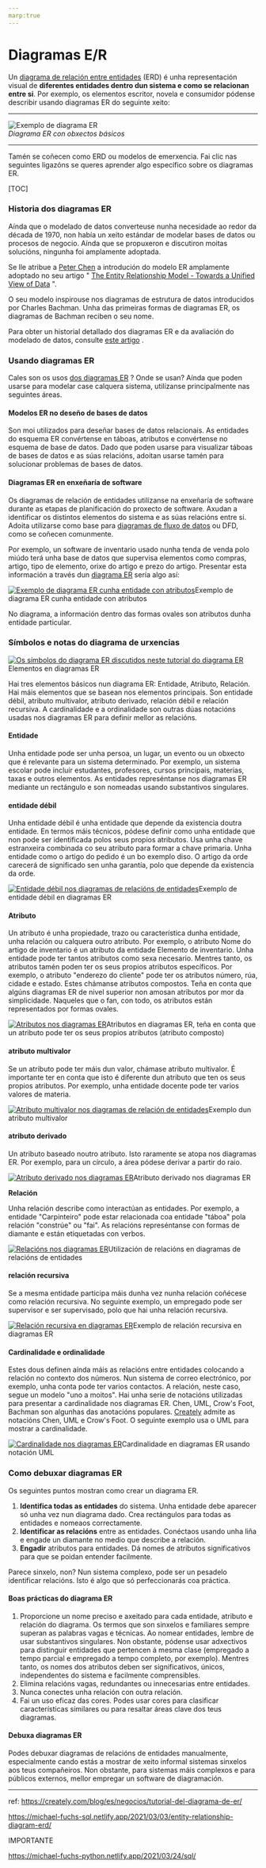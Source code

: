 ```yaml
---
marp:true
---
```


# Diagramas E/R

Un [diagrama de relación entre entidades](https://en.wikipedia.org/wiki/Entity–relationship_model) (ERD) é unha representación visual de **diferentes entidades dentro dun sistema e como se relacionan entre si**. Por exemplo, os elementos escritor, novela e consumidor pódense describir usando diagramas ER do seguinte xeito:

---

![Exemplo de diagrama ER](C:\laragon\www\uf2213\uml\assets\ER-Diagram-Example.jpeg)<br>*Diagrama ER con obxectos básicos*

---

Tamén se coñecen como ERD ou modelos de emerxencia. Fai clic nas seguintes ligazóns se queres aprender algo específico sobre os diagramas ER.

[TOC]

### Historia dos diagramas ER

Aínda que o modelado de datos converteuse nunha necesidade ao redor da década de 1970, non había un xeito estándar de modelar bases de datos ou procesos de negocio. Aínda que se propuxeron e discutiron moitas solucións, ningunha foi amplamente adoptada.

Se lle atribue a [Peter Chen](https://en.wikipedia.org/wiki/Peter_Chen) a introdución do modelo ER amplamente adoptado no seu artigo " [The Entity Relationship Model - Towards a Unified View of Data](https://translate.google.com/website?sl=auto&tl=gl&hl=gl&u=http://www.csc.lsu.edu/~chen/pdf/erd-5-pages.pdf) ".

O seu modelo inspirouse nos diagramas de estrutura de datos introducidos por Charles Bachman. Unha das primeiras formas de diagramas ER, os diagramas de Bachman reciben o seu nome.

Para obter un historial detallado dos diagramas ER e da avaliación do modelado de datos, consulte [este artigo](https://translate.google.com/website?sl=auto&tl=gl&hl=gl&u=http://www.dataversity.net/a-short-history-of-the-er-diagram-and-information-modeling/) .

### Usando diagramas ER

Cales son os usos [dos diagramas ER](https://creately-com.translate.goog/diagram-community/all?term=Entity%20Relationship%20Diagram&_x_tr_sl=auto&_x_tr_tl=gl&_x_tr_hl=gl) ? Onde se usan? Aínda que poden usarse para modelar case calquera sistema, utilízanse principalmente nas seguintes áreas.

#### Modelos ER no deseño de bases de datos

Son moi utilizados para deseñar bases de datos relacionais. As entidades do esquema ER convértense en táboas, atributos e convértense no esquema de base de datos. Dado que poden usarse para visualizar táboas de bases de datos e as súas relacións, adoitan usarse tamén para solucionar problemas de bases de datos.

#### Diagramas ER en enxeñaría de software

Os diagramas de relación de entidades utilízanse na enxeñaría de software durante as etapas de planificación do proxecto de software. Axudan a identificar os distintos elementos do sistema e as súas relacións entre si. Adoita utilizarse como base para [diagramas de fluxo de datos](https://creately-com.translate.goog/es/lp/software-de-diagrama-de-flujo-de-datos-en-linea/?_x_tr_sl=auto&_x_tr_tl=gl&_x_tr_hl=gl) ou DFD, como se coñecen comunmente.

Por exemplo, un software de inventario usado nunha tenda de venda polo miúdo terá unha base de datos que supervisa elementos como compras, artigo, tipo de elemento, orixe do artigo e prezo do artigo. Presentar esta información a través dun [diagrama ER](https://creately-com.translate.goog/es/lp/herramienta-de-diagrama-er-en-linea/?_x_tr_sl=auto&_x_tr_tl=gl&_x_tr_hl=gl) sería algo así:

[![Exemplo de diagrama ER cunha entidade con atributos](C:\laragon\www\uf2213\uml\assets\ER-Diagram-Example-2.jpeg)](https://creately-com.translate.goog/demo-start?tempId=lnkxUifeowG&_x_tr_sl=auto&_x_tr_tl=gl&_x_tr_hl=gl)Exemplo de diagrama ER cunha entidade con atributos

No diagrama, a información dentro das formas ovales son atributos dunha entidade particular.

### Símbolos e notas do diagrama de urxencias

[![Os símbolos do diagrama ER discutidos neste tutorial do diagrama ER](C:\laragon\www\uf2213\uml\assets\ER-Diagram-Elements.jpeg)](https://creately-com.translate.goog/demo-start?tempId=o44LtJromhA&_x_tr_sl=auto&_x_tr_tl=gl&_x_tr_hl=gl)Elementos en diagramas ER

Hai tres elementos básicos nun diagrama ER: Entidade, Atributo, Relación. Hai máis elementos que se basean nos elementos principais. Son entidade débil, atributo multivalor, atributo derivado, relación débil e relación recursiva. A cardinalidade e a ordinalidade son outras dúas notacións usadas nos diagramas ER para definir mellor as relacións.

#### Entidade

Unha entidade pode ser unha persoa, un lugar, un evento ou un obxecto que é relevante para un sistema determinado. Por exemplo, un sistema escolar pode incluír estudantes, profesores, cursos principais, materias, taxas e outros elementos. As entidades represéntanse nos diagramas ER mediante un rectángulo e son nomeadas usando substantivos singulares.

#### entidade débil

Unha entidade débil é unha entidade que depende da existencia doutra entidade. En termos máis técnicos, pódese definir como unha entidade que non pode ser identificada polos seus propios atributos. Usa unha chave estranxeira combinada co seu atributo para formar a chave primaria. Unha entidade como o artigo do pedido é un bo exemplo diso. O artigo da orde carecerá de significado sen unha garantía, polo que depende da existencia da orde.

[![Entidade débil nos diagramas de relacións de entidades](C:\laragon\www\uf2213\uml\assets\weak-entity-ER-diagrams.jpeg)](https://creately-com.translate.goog/demo-start?tempId=Y3hDcOLWcX8&_x_tr_sl=auto&_x_tr_tl=gl&_x_tr_hl=gl)Exemplo de entidade débil en diagramas ER

#### Atributo

Un atributo é unha propiedade, trazo ou característica dunha entidade, unha relación ou calquera outro atributo. Por exemplo, o atributo Nome do artigo de inventario é un atributo da entidade Elemento de inventario. Unha entidade pode ter tantos atributos como sexa necesario. Mentres tanto, os atributos tamén poden ter os seus propios atributos específicos. Por exemplo, o atributo "enderezo do cliente" pode ter os atributos número, rúa, cidade e estado. Estes chámanse atributos compostos. Teña en conta que algúns diagramas ER de nivel superior non amosan atributos por mor da simplicidade. Naqueles que o fan, con todo, os atributos están representados por formas ovales.

[![Atributos nos diagramas ER](C:\laragon\www\uf2213\uml\assets\Attributes-ER-Diagrams.jpeg)](https://creately-com.translate.goog/demo-start?tempId=b1uY1EjGl8H&_x_tr_sl=auto&_x_tr_tl=gl&_x_tr_hl=gl)Atributos en diagramas ER, teña en conta que un atributo pode ter os seus propios atributos (atributo composto)

#### atributo multivalor

Se un atributo pode ter máis dun valor, chámase atributo multivalor. É importante ter en conta que isto é diferente dun atributo que ten os seus propios atributos. Por exemplo, unha entidade docente pode ter varios valores de materia.

[![Atributo multivalor nos diagramas de relación de entidades](C:\laragon\www\uf2213\uml\assets\Multivalued-Attribute-ER-Diagrams.jpeg)](https://creately-com.translate.goog/demo-start?tempId=NJHJqfIcQP8&_x_tr_sl=auto&_x_tr_tl=gl&_x_tr_hl=gl)Exemplo dun atributo multivalor

#### atributo derivado

Un atributo baseado noutro atributo. Isto raramente se atopa nos diagramas ER. Por exemplo, para un círculo, a área pódese derivar a partir do raio.

[![Atributo derivado nos diagramas ER](C:\laragon\www\uf2213\uml\assets\Derived-Attribute-ER-Diagrams.jpeg)](https://creately-com.translate.goog/demo-start?tempId=pEj9ElcQZ5W&_x_tr_sl=auto&_x_tr_tl=gl&_x_tr_hl=gl)Atributo derivado nos diagramas ER

**Relación**

Unha relación describe como interactúan as entidades. Por exemplo, a entidade "Carpinteiro" pode estar relacionada coa entidade "táboa" pola relación "constrúe" ou "fai". As relacións represéntanse con formas de diamante e están etiquetadas con verbos.

[![Relacións nos diagramas ER](C:\laragon\www\uf2213\uml\assets\Relationship-ER-diagrams.jpeg)](https://creately-com.translate.goog/demo-start?tempId=I2z3FuXrAgO&_x_tr_sl=auto&_x_tr_tl=gl&_x_tr_hl=gl)Utilización de relacións en diagramas de relacións de entidades

#### relación recursiva

Se a mesma entidade participa máis dunha vez nunha relación coñécese como relación recursiva. No seguinte exemplo, un empregado pode ser supervisor e ser supervisado, polo que hai unha relación recursiva.

[![Relación recursiva en diagramas ER](C:\laragon\www\uf2213\uml\assets\Recursive-Relationship-ER-Diagrams.jpeg)](https://creately-com.translate.goog/demo-start?tempId=5B1swyQG4b2&_x_tr_sl=auto&_x_tr_tl=gl&_x_tr_hl=gl)Exemplo de relación recursiva en diagramas ER

#### Cardinalidade e ordinalidade

Estes dous definen aínda máis as relacións entre entidades colocando a relación no contexto dos números. Nun sistema de correo electrónico, por exemplo, unha conta pode ter varios contactos. A relación, neste caso, segue un modelo "uno a moitos". Hai unha serie de notacións utilizadas para presentar a cardinalidade nos diagramas ER. Chen, UML, Crow's Foot, Bachman son algunhas das anotacións populares. [Creately](https://creately-com.translate.goog/es/home?_x_tr_sl=auto&_x_tr_tl=gl&_x_tr_hl=gl) admite as notacións Chen, UML e Crow's Foot. O seguinte exemplo usa o UML para mostrar a cardinalidade.

[![Cardinalidade nos diagramas ER](C:\laragon\www\uf2213\uml\assets\Cardinality-ER-Diagrams.jpeg)](https://creately-com.translate.goog/demo-start?tempId=MXsECJctwXj&_x_tr_sl=auto&_x_tr_tl=gl&_x_tr_hl=gl)Cardinalidade en diagramas ER usando notación UML

### Como debuxar diagramas ER

Os seguintes puntos mostran como crear un diagrama ER.

1. **Identifica todas as entidades** do sistema. Unha entidade debe aparecer só unha vez nun diagrama dado. Crea rectángulos para todas as entidades e nomeaos correctamente.
2. **Identificar as relacións** entre as entidades. Conéctaos usando unha liña e engade un diamante no medio que describe a relación.
3. **Engadir** atributos para entidades. Dá nomes de atributos significativos para que se poidan entender facilmente.

Parece sinxelo, non? Nun sistema complexo, pode ser un pesadelo identificar relacións. Isto é algo que só perfeccionarás coa práctica.

#### Boas prácticas do diagrama ER

1. Proporcione un nome preciso e axeitado para cada entidade, atributo e relación do diagrama. Os termos que son sinxelos e familiares sempre superan as palabras vagas e técnicas. Ao nomear entidades, lembre de usar substantivos singulares. Non obstante, pódense usar adxectivos para distinguir entidades que pertencen á mesma clase (empregado a tempo parcial e empregado a tempo completo, por exemplo). Mentres tanto, os nomes dos atributos deben ser significativos, únicos, independentes do sistema e facilmente comprensibles.
2. Elimina relacións vagas, redundantes ou innecesarias entre entidades.
3. Nunca conectes unha relación con outra relación.
4. Fai un uso eficaz das cores. Podes usar cores para clasificar características similares ou para resaltar áreas clave dos teus diagramas.

#### Debuxa diagramas ER

Podes debuxar diagramas de relacións de entidades manualmente, especialmente cando estás a mostrar de xeito informal sistemas sinxelos aos teus compañeiros. Non obstante, para sistemas máis complexos e para públicos externos, mellor empregar un software de diagramación.





---

ref: https://creately.com/blog/es/negocios/tutorial-del-diagrama-de-er/

https://michael-fuchs-sql.netlify.app/2021/03/03/entity-relationship-diagram-erd/



IMPORTANTE

https://michael-fuchs-python.netlify.app/2021/03/24/sql/